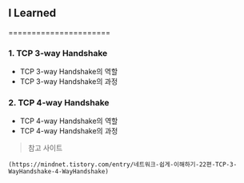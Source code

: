 ## I Learned
======================

### 1. TCP 3-way Handshake

* TCP 3-way Handshake의 역할
* TCP 3-way Handshake의 과정

### 2. TCP 4-way Handshake

* TCP 4-way Handshake의 역할
* TCP 4-way Handshake의 과정



> 참고 사이트
>
    (https://mindnet.tistory.com/entry/네트워크-쉽게-이해하기-22편-TCP-3-WayHandshake-4-WayHandshake)
   


